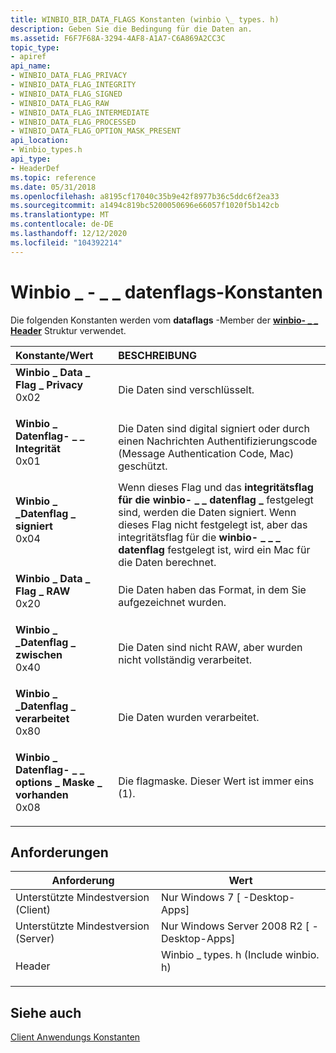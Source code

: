 ```yaml
---
title: WINBIO_BIR_DATA_FLAGS Konstanten (winbio \_ types. h)
description: Geben Sie die Bedingung für die Daten an.
ms.assetid: F6F7F68A-3294-4AF8-A1A7-C6A869A2CC3C
topic_type:
- apiref
api_name:
- WINBIO_DATA_FLAG_PRIVACY
- WINBIO_DATA_FLAG_INTEGRITY
- WINBIO_DATA_FLAG_SIGNED
- WINBIO_DATA_FLAG_RAW
- WINBIO_DATA_FLAG_INTERMEDIATE
- WINBIO_DATA_FLAG_PROCESSED
- WINBIO_DATA_FLAG_OPTION_MASK_PRESENT
api_location:
- Winbio_types.h
api_type:
- HeaderDef
ms.topic: reference
ms.date: 05/31/2018
ms.openlocfilehash: a8195cf17040c35b9e42f8977b36c5ddc6f2ea33
ms.sourcegitcommit: a1494c819bc5200050696e66057f1020f5b142cb
ms.translationtype: MT
ms.contentlocale: de-DE
ms.lasthandoff: 12/12/2020
ms.locfileid: "104392214"
---
```

# <a name="winbio_bir_data_flags-constants"></a>Winbio \_ - \_ \_ datenflags-Konstanten

Die folgenden Konstanten werden vom **dataflags** -Member der [**winbio- \_ \_ Header**](winbio-bir-header.md) Struktur verwendet.



| Konstante/Wert                                                                                                                                                                                                                                                                                   | BESCHREIBUNG                                                                                                                                                                                                       |
|:-------------------------------------------------------------------------------------------------------------------------------------------------------------------------------------------------------------------------------------------------------------------------------------------------|:------------------------------------------------------------------------------------------------------------------------------------------------------------------------------------------------------------------|
| <span id="WINBIO_DATA_FLAG_PRIVACY"></span><span id="winbio_data_flag_privacy"></span><dl> <dt>**Winbio \_ Data \_ Flag \_ Privacy**</dt> <dt>0x02</dt> </dl>                                       | Die Daten sind verschlüsselt.<br/>                                                                                                                                                                                 |
| <span id="WINBIO_DATA_FLAG_INTEGRITY"></span><span id="winbio_data_flag_integrity"></span><dl> <dt>**Winbio \_ Datenflag- \_ \_ Integrität**</dt> <dt>0x01</dt> </dl>                                 | Die Daten sind digital signiert oder durch einen Nachrichten Authentifizierungscode (Message Authentication Code, Mac) geschützt.<br/>                                                                                                                   |
| <span id="WINBIO_DATA_FLAG_SIGNED"></span><span id="winbio_data_flag_signed"></span><dl> <dt>**Winbio \_ \_Datenflag \_ signiert**</dt> <dt>0x04</dt> </dl>                                          | Wenn dieses Flag und das **integritätsflag für die winbio- \_ \_ datenflag \_** festgelegt sind, werden die Daten signiert. Wenn dieses Flag nicht festgelegt ist, aber das integritätsflag für die **winbio- \_ \_ \_ datenflag** festgelegt ist, wird ein Mac für die Daten berechnet.<br/> |
| <span id="WINBIO_DATA_FLAG_RAW"></span><span id="winbio_data_flag_raw"></span><dl> <dt>**Winbio \_ Data \_ Flag \_ RAW**</dt> <dt>0x20</dt> </dl>                                                   | Die Daten haben das Format, in dem Sie aufgezeichnet wurden.<br/>                                                                                                                                                  |
| <span id="WINBIO_DATA_FLAG_INTERMEDIATE"></span><span id="winbio_data_flag_intermediate"></span><dl> <dt>**Winbio \_ \_Datenflag \_ zwischen**</dt> <dt>0x40</dt> </dl>                        | Die Daten sind nicht RAW, aber wurden nicht vollständig verarbeitet.<br/>                                                                                                                                             |
| <span id="WINBIO_DATA_FLAG_PROCESSED"></span><span id="winbio_data_flag_processed"></span><dl> <dt>**Winbio \_ \_Datenflag \_ verarbeitet**</dt> <dt>0x80</dt> </dl>                                 | Die Daten wurden verarbeitet.<br/>                                                                                                                                                                           |
| <span id="WINBIO_DATA_FLAG_OPTION_MASK_PRESENT"></span><span id="winbio_data_flag_option_mask_present"></span><dl> <dt>**Winbio \_ Datenflag- \_ \_ options \_ Maske \_ vorhanden**</dt> <dt>0x08</dt> </dl> | Die flagmaske. Dieser Wert ist immer eins (1).<br/>                                                                                                                                                           |



## <a name="requirements"></a>Anforderungen



| Anforderung | Wert |
|-------------------------------------|---------------------------------------------------------------------------------------------------------------|
| Unterstützte Mindestversion (Client)<br/> | Nur Windows 7 \[ -Desktop-Apps\]<br/>                                                                    |
| Unterstützte Mindestversion (Server)<br/> | Nur Windows Server 2008 R2 \[ -Desktop-Apps\]<br/>                                                       |
| Header<br/>                   | <dl> <dt>Winbio \_ types. h (Include winbio. h)</dt> </dl> |



## <a name="see-also"></a>Siehe auch

<dl> <dt>

[Client Anwendungs Konstanten](client-application-constants.md)
</dt> </dl>

 

 






